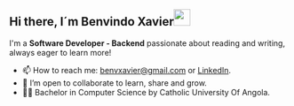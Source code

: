 ## Hi there, I´m Benvindo Xavier<img src="https://media.giphy.com/media/hvRJCLFzcasrR4ia7z/giphy.gif" width="30">

I'm a **Software Developer - Backend** passionate about reading and writing, always eager to learn more!

- 📫 How to reach me: benvxavier@gmail.com or [LinkedIn](https://www.linkedin.com/in/benvindo-xavier-07935a268/).
- 👯 I’m open to collaborate to learn, share and grow.
- 🧑‍🎓 Bachelor in Computer Science by Catholic University Of Angola.

<!---
benvcode/benvcode is a ✨ special ✨ repository because its `README.md` (this file) appears on your GitHub profile.
You can click the Preview link to take a look at your changes.
--->
